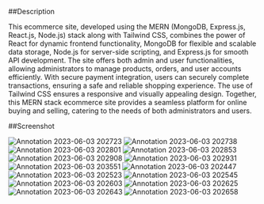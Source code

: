 ##Description 

This ecommerce site, developed using the MERN (MongoDB, Express.js, React.js, Node.js) stack along with Tailwind CSS, combines the power of React for dynamic frontend functionality, MongoDB for flexible and scalable data storage, Node.js for server-side scripting, and Express.js for smooth API development. The site offers both admin and user functionalities, allowing administrators to manage products, orders, and user accounts efficiently. With secure payment integration, users can securely complete transactions, ensuring a safe and reliable shopping experience. The use of Tailwind CSS ensures a responsive and visually appealing design. Together, this MERN stack ecommerce site provides a seamless platform for online buying and selling, catering to the needs of both administrators and users.

##Screenshot



![Annotation 2023-06-03 202723](https://github.com/icchigoo/Full-stack-eccommerce/assets/79775763/2eacb533-ff53-4e29-8256-010bc3054746)
![Annotation 2023-06-03 202738](https://github.com/icchigoo/Full-stack-eccommerce/assets/79775763/ae08b618-2c15-4411-b21c-61078ab94877)
![Annotation 2023-06-03 202801](https://github.com/icchigoo/Full-stack-eccommerce/assets/79775763/6c40ebf9-9839-4229-8df6-83835af4f0bf)
![Annotation 2023-06-03 202853](https://github.com/icchigoo/Full-stack-eccommerce/assets/79775763/90731684-8696-4e67-8227-d83ed6318ca8)
![Annotation 2023-06-03 202908](https://github.com/icchigoo/Full-stack-eccommerce/assets/79775763/a0b396da-099b-4c62-a630-cb449c49500d)
![Annotation 2023-06-03 202931](https://github.com/icchigoo/Full-stack-eccommerce/assets/79775763/5af8f391-8933-4b86-af24-df3d9360f625)
![Annotation 2023-06-03 203551](https://github.com/icchigoo/Full-stack-eccommerce/assets/79775763/1d5a67b2-120f-4871-ad35-2cc4c6c90327)
![Annotation 2023-06-03 202447](https://github.com/icchigoo/Full-stack-eccommerce/assets/79775763/2e53c936-dc18-4b75-a9b0-31e23ead1f12)
![Annotation 2023-06-03 202523](https://github.com/icchigoo/Full-stack-eccommerce/assets/79775763/36ddb1df-7611-408c-9a5e-85d8685634e1)
![Annotation 2023-06-03 202545](https://github.com/icchigoo/Full-stack-eccommerce/assets/79775763/f4e0135a-2da6-49dc-aaf4-759a0571cb38)
![Annotation 2023-06-03 202603](https://github.com/icchigoo/Full-stack-eccommerce/assets/79775763/e0e8e5a3-d7b0-4c12-8a69-0d9c68dd2faf)
![Annotation 2023-06-03 202625](https://github.com/icchigoo/Full-stack-eccommerce/assets/79775763/d2ee8c5e-071f-496a-bae2-eebf05e5f3d0)
![Annotation 2023-06-03 202643](https://github.com/icchigoo/Full-stack-eccommerce/assets/79775763/e8621fbe-2a59-4a28-b751-6bc8631a50f4)
![Annotation 2023-06-03 202658](https://github.com/icchigoo/Full-stack-eccommerce/assets/79775763/b4bd6e75-8ea5-4014-be4a-c438d248f870)
